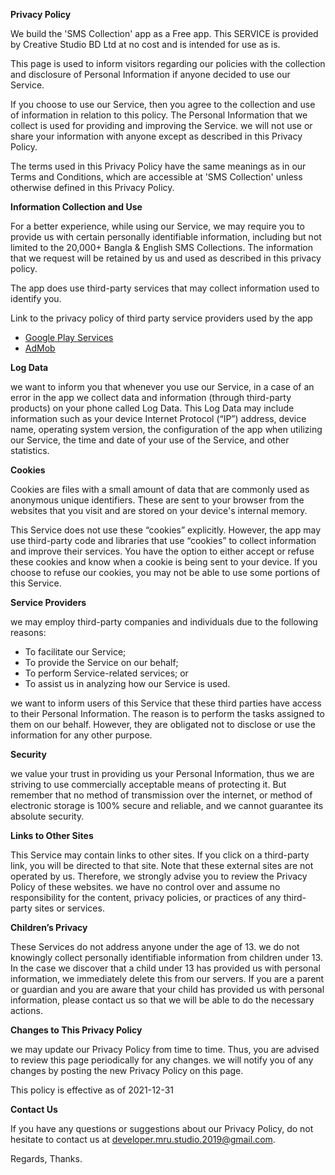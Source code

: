 **Privacy Policy**

We build the 'SMS Collection' app as a Free app. This SERVICE is provided by Creative Studio BD Ltd at no cost and is intended for use as is.

This page is used to inform visitors regarding our policies with the collection and disclosure of Personal Information if anyone decided to use our Service.

If you choose to use our Service, then you agree to the collection and use of information in relation to this policy. The Personal Information that we collect is used for providing and improving the Service. we will not use or share your information with anyone except as described in this Privacy Policy.

The terms used in this Privacy Policy have the same meanings as in our Terms and Conditions, which are accessible at 'SMS Collection' unless otherwise defined in this Privacy Policy.

**Information Collection and Use**

For a better experience, while using our Service, we may require you to provide us with certain personally identifiable information, including but not limited to the 20,000+ Bangla & English SMS Collections. The information that we request will be retained by us and used as described in this privacy policy.

The app does use third-party services that may collect information used to identify you.

Link to the privacy policy of third party service providers used by the app

*   [Google Play Services](https://www.google.com/policies/privacy/)
*   [AdMob](https://support.google.com/admob/answer/6128543?hl=en)

**Log Data**

we want to inform you that whenever you use our Service, in a case of an error in the app we collect data and information (through third-party products) on your phone called Log Data. This Log Data may include information such as your device Internet Protocol (“IP”) address, device name, operating system version, the configuration of the app when utilizing our Service, the time and date of your use of the Service, and other statistics.

**Cookies**

Cookies are files with a small amount of data that are commonly used as anonymous unique identifiers. These are sent to your browser from the websites that you visit and are stored on your device's internal memory.

This Service does not use these “cookies” explicitly. However, the app may use third-party code and libraries that use “cookies” to collect information and improve their services. You have the option to either accept or refuse these cookies and know when a cookie is being sent to your device. If you choose to refuse our cookies, you may not be able to use some portions of this Service.

**Service Providers**

we may employ third-party companies and individuals due to the following reasons:

*   To facilitate our Service;
*   To provide the Service on our behalf;
*   To perform Service-related services; or
*   To assist us in analyzing how our Service is used.

we want to inform users of this Service that these third parties have access to their Personal Information. The reason is to perform the tasks assigned to them on our behalf. However, they are obligated not to disclose or use the information for any other purpose.

**Security**

we value your trust in providing us your Personal Information, thus we are striving to use commercially acceptable means of protecting it. But remember that no method of transmission over the internet, or method of electronic storage is 100% secure and reliable, and we cannot guarantee its absolute security.

**Links to Other Sites**

This Service may contain links to other sites. If you click on a third-party link, you will be directed to that site. Note that these external sites are not operated by us. Therefore, we strongly advise you to review the Privacy Policy of these websites. we have no control over and assume no responsibility for the content, privacy policies, or practices of any third-party sites or services.

**Children’s Privacy**

These Services do not address anyone under the age of 13. we do not knowingly collect personally identifiable information from children under 13\. In the case we discover that a child under 13 has provided us with personal information, we immediately delete this from our servers. If you are a parent or guardian and you are aware that your child has provided us with personal information, please contact us so that we will be able to do the necessary actions.

**Changes to This Privacy Policy**

we may update our Privacy Policy from time to time. Thus, you are advised to review this page periodically for any changes. we will notify you of any changes by posting the new Privacy Policy on this page.

This policy is effective as of 2021-12-31

**Contact Us**

If you have any questions or suggestions about our Privacy Policy, do not hesitate to contact us at developer.mru.studio.2019@gmail.com.

Regards, Thanks.
